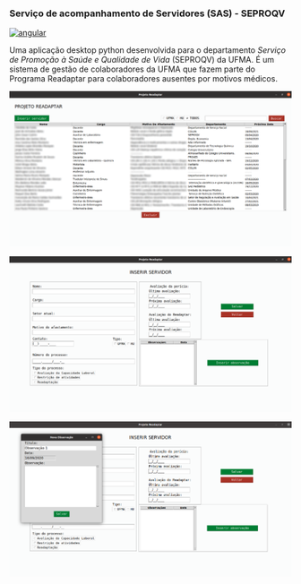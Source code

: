 ### Serviço de acompanhamento de Servidores (SAS) - SEPROQV
[![angular](https://img.shields.io/badge/-Israel%20Lima-blue?logo=linkedin&&style=flat-square)](https://www.linkedin.com/in/israel-vitor-lima-86229116a/)

Uma aplicação desktop python desenvolvida para o departamento _Serviço de Promoção à Saúde e Qualidade de Vida_ (SEPROQV) da UFMA. É um sistema de gestão de colaboradores da UFMA que fazem parte do Programa Readaptar para colaboradores ausentes por motivos médicos.


![main_screen](https://github.com/israel-vitor/seproqv-sas/blob/master/assets/system-preview/main_screen.png)
 
![insert_employee](https://github.com/israel-vitor/seproqv-sas/blob/master/assets/system-preview/insert_employee.png)
  
![annotations](https://github.com/israel-vitor/seproqv-sas/blob/master/assets/system-preview/annotations.png)
 
